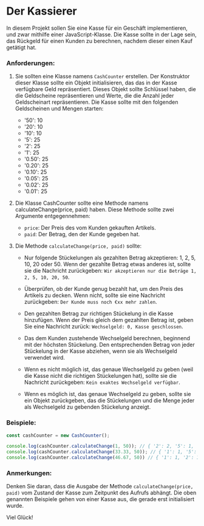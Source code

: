 # Der Kassierer

In diesem Projekt sollen Sie eine Kasse für ein Geschäft implementieren, und zwar mithilfe einer JavaScript-Klasse. Die Kasse sollte in der Lage sein, das Rückgeld für einen Kunden zu berechnen, nachdem dieser einen Kauf getätigt hat.

### Anforderungen:

1. Sie sollten eine Klasse namens `CashCounter` erstellen. Der Konstruktor dieser Klasse sollte ein Objekt initialisieren, das das in der Kasse verfügbare Geld repräsentiert. Dieses Objekt sollte Schlüssel haben, die die Geldscheine repräsentieren und Werte, die die Anzahl jeder Geldscheinart repräsentieren. Die Kasse sollte mit den folgenden Geldscheinen und Mengen starten:

    - '50': 10
    - '20': 10
    - '10': 10
    - '5': 25
    - '2': 25
    - '1': 25
    - '0.50': 25
    - '0.20': 25
    - '0.10': 25
    - '0.05': 25
    - '0.02': 25
    - '0.01': 25

2. Die Klasse CashCounter sollte eine Methode namens calculateChange(price, paid) haben. Diese Methode sollte zwei Argumente entgegennehmen:
    - `price`: Der Preis des vom Kunden gekauften Artikels.
    - `paid`: Der Betrag, den der Kunde gegeben hat.

3. Die Methode `calculateChange(price, paid)` sollte:
    - Nur folgende Stückelungen als gezahlten Betrag akzeptieren: 1, 2, 5, 10, 20 oder 50. Wenn der gezahlte Betrag etwas anderes ist, sollte sie die Nachricht zurückgeben: `Wir akzeptieren nur die Beträge 1, 2, 5, 10, 20, 50`.

    - Überprüfen, ob der Kunde genug bezahlt hat, um den Preis des Artikels zu decken. Wenn nicht, sollte sie eine Nachricht zurückgeben: `Der Kunde muss noch €xx mehr zahlen`.

    - Den gezahlten Betrag zur richtigen Stückelung in die Kasse hinzufügen.
    Wenn der Preis gleich dem gezahlten Betrag ist, geben Sie eine Nachricht zurück: `Wechselgeld: 0, Kasse geschlossen`.

    - Das dem Kunden zustehende Wechselgeld berechnen, beginnend mit der höchsten Stückelung. Den entsprechenden Betrag von jeder Stückelung in der Kasse abziehen, wenn sie als Wechselgeld verwendet wird.

    - Wenn es nicht möglich ist, das genaue Wechselgeld zu geben (weil die Kasse nicht die richtigen Stückelungen hat), sollte sie die Nachricht zurückgeben: `Kein exaktes Wechselgeld verfügbar`.

    - Wenn es möglich ist, das genaue Wechselgeld zu geben, sollte sie ein Objekt zurückgeben, das die Stückelungen und die Menge jeder als Wechselgeld zu gebenden Stückelung anzeigt.

### Beispiele:

```js
const cashCounter = new CashCounter();

console.log(cashCounter.calculateChange(1, 50)); // { '2': 2, '5': 1, '20': 2 }
console.log(cashCounter.calculateChange(33.33, 50)); // { '1': 1, '5': 1, '10': 1, '0.5': 1, '0.1': 1, '0.05': 1, '0.02': 1 }
console.log(cashCounter.calculateChange(46.67, 50)) // { '1': 1, '2': 1, '0.2': 1, '0.1': 1, '0.02': 1, '0.01': 1 }
```

### Anmerkungen:

Denken Sie daran, dass die Ausgabe der Methode `calculateChange(price, paid)` vom Zustand der Kasse zum Zeitpunkt des Aufrufs abhängt. Die oben genannten Beispiele gehen von einer Kasse aus, die gerade erst initialisiert wurde.

Viel Glück!